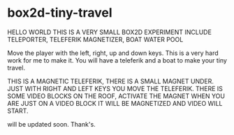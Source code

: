 # box2d-tiny-travel

HELLO WORLD
THIS IS A VERY SMALL BOX2D EXPERIMENT
INCLUDE TELEPORTER, TELEFERIK MAGNETIZER, BOAT WATER POOL

Move the player with the left, right, up and down keys.
This is a very hard work for me to make it.
You will have a teleferik and a boat to make your tiny travel.

THIS IS A MAGNETIC TELEFERIK, THERE IS A SMALL MAGNET UNDER.
JUST WITH RIGHT AND LEFT KEYS YOU MOVE THE TELEFERIK. 
THERE IS SOME VIDEO BLOCKS ON THE ROOF, ACTIVATE THE MAGNET WHEN YOU ARE JUST ON A VIDEO BLOCK IT WILL BE MAGNETIZED
AND VIDEO WILL START.

will be updated soon.
Thank's.
